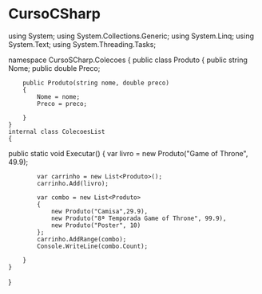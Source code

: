 # CursoCSharp
using System;
using System.Collections.Generic;
using System.Linq;
using System.Text;
using System.Threading.Tasks;

namespace CursoSCharp.Colecoes 
{
    public class Produto 
    {
        public string Nome;
        public double Preco;

        public Produto(string nome, double preco) 
        {
            Nome = nome;
            Preco = preco;

        }
    }
    internal class ColecoesList 
    {
public static void Executar() 
        {
            var livro = new Produto("Game of Throne", 49.9);

            var carrinho = new List<Produto>();
            carrinho.Add(livro);

            var combo = new List<Produto> 
            {
                new Produto("Camisa",29.9),
                new Produto("8ª Temporada Game of Throne", 99.9),
                new Produto("Poster", 10)
            };
            carrinho.AddRange(combo);
            Console.WriteLine(combo.Count);
            
        }
    }
}
